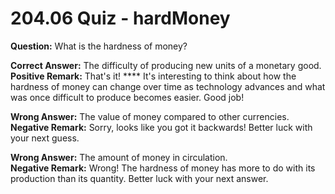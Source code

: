 # 204.06 Quiz - hardMoney

**Question:** What is the hardness of money?

**Correct Answer:** The difficulty of producing new units of a monetary good.\
**Positive Remark:** That's it! **** It's interesting to think about how the hardness of money can change over time as technology advances and what was once difficult to produce becomes easier. Good job!

**Wrong Answer:** The value of money compared to other currencies.\
**Negative Remark:** Sorry, looks like you got it backwards! Better luck with your next guess.

**Wrong Answer:** The amount of money in circulation.\
**Negative Remark:** Wrong! The hardness of money has more to do with its production than its quantity. Better luck with your next answer.
